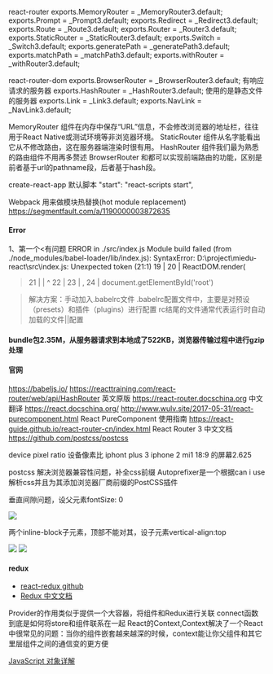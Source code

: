 
react-router
exports.MemoryRouter = _MemoryRouter3.default;
exports.Prompt = _Prompt3.default;
exports.Redirect = _Redirect3.default;
exports.Route = _Route3.default;
exports.Router = _Router3.default;
exports.StaticRouter = _StaticRouter3.default;
exports.Switch = _Switch3.default;
exports.generatePath = _generatePath3.default;
exports.matchPath = _matchPath3.default;
exports.withRouter = _withRouter3.default;

react-router-dom
exports.BrowserRouter = _BrowserRouter3.default; 有响应请求的服务器
exports.HashRouter = _HashRouter3.default; 使用的是静态文件的服务器
exports.Link = _Link3.default;
exports.NavLink = _NavLink3.default;

MemoryRouter 组件在内存中保存“URL”信息，不会修改浏览器的地址栏，往往用于React Native或测试环境等非浏览器环境。
StaticRouter 组件从名字能看出它从不修改路由，这在服务器端渲染时很有用。
HashRouter 组件我们最为熟悉的路由组件不用再多赘述
BrowserRouter
<BrowserRouter>和<HashRouter>都可以实现前端路由的功能，区别是前者基于url的pathname段，后者基于hash段。

create-react-app 默认脚本
 "start": "react-scripts start",
 
Webpack 用来做模块热替换(hot module replacement)
https://segmentfault.com/a/1190000003872635

#### Error
1、第一个<有问题
ERROR in ./src/index.js
Module build failed (from ./node_modules/babel-loader/lib/index.js):
SyntaxError: D:\project\miedu-react\src\index.js: Unexpected token (21:1)
  19 |
  20 | ReactDOM.render(
> 21 |  <HashRouter>
     |  ^
  22 |          <App/>
  23 |  </HashRouter>,
  24 |  document.getElementById('root')
  
>解决方案：手动加入.babelrc文件
.babelrc配置文件中，主要是对预设（presets）和插件（plugins）进行配置
rc结尾的文件通常代表运行时自动加载的文件||配置

#### bundle包2.35M，从服务器请求到本地成了522KB，浏览器传输过程中进行gzip处理

#### 官网
https://babeljs.io/
https://reacttraining.com/react-router/web/api/HashRouter 英文原版
https://react-router.docschina.org 中文翻译
https://react.docschina.org/
http://www.wulv.site/2017-05-31/react-purecomponent.html React PureComponent 使用指南
https://react-guide.github.io/react-router-cn/index.html React Router 3 中文文档
https://github.com/postcss/postcss

device pixel ratio 设备像素比 
iphont plus 3 
iphone 2
mi1
18:9 的屏幕2.625

postcss 解决浏览器兼容性问题，补全css前缀
Autoprefixer是一个根据can i use解析css并且为其添加浏览器厂商前缀的PostCSS插件

垂直间隙问题，设父元素fontSize: 0
<div style={{fontSize: 0}}>
	<img src={require('./img/home/exam.png')} />
	<div style={{width: "2rem",height: "2rem", background: "#ff6700"}}></div>
</div>

两个inline-block子元素，顶部不能对其，设子元素vertical-align:top
<div>
	<Link to="search"><img className="search" src={require('./img/home/search.png')} /></Link>
	<Link to="notice"><img className="message" src={require('./img/home/message.png')} /></Link>
</div>


#### redux
- [react-redux github](https://github.com/reduxjs/react-redux/blob/master/docs/api.md)
- [Redux 中文文档](https://www.redux.org.cn/)

Provider的作用类似于提供一个大容器，将组件和Redux进行关联
connect函数到底是如何将store和组件联系在一起
React的Context,Context解决了一个React中很常见的问题：当你的组件嵌套越来越深的时候，context能让你父组件和其它里层组件之间的通信变的更方便

[JavaScript 对象详解](http://www.365mini.com/page/javascript-new-array.htm)

